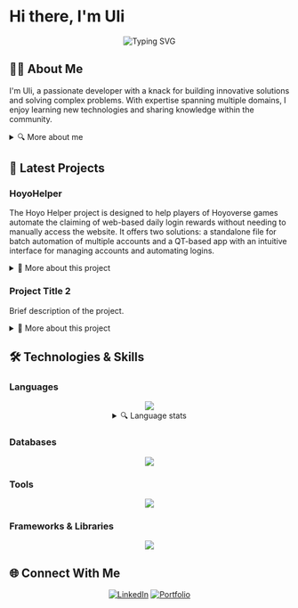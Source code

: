 # Hi there, I'm Uli

<div align="center">
  <img src="https://readme-typing-svg.herokuapp.com?font=Fira+Code&pause=1000&color=2E8DF7&background=98FF3500&center=true&vCenter=true&width=500&lines=Developer;Tech+Enthusiast;Problem+Solver;Lifelong+Learner" alt="Typing SVG" />
</div>

## 👨‍💻 About Me

I'm Uli, a passionate developer with a knack for building innovative solutions and solving complex problems. With expertise spanning multiple domains, I enjoy learning new technologies and sharing knowledge within the community.

<details>
<summary>🔍 More about me</summary>

- 🌐 Crafting full-stack applications and custom tools
- 📚 Lifelong learning and mentoring fellow developers
- 🛠️ Exploring new technologies and pushing boundaries

</details>

## 🚀 Latest Projects

<div align="center">


</div>

### HoyoHelper

The Hoyo Helper project is designed to help players of Hoyoverse games automate the claiming of web-based daily login rewards 
without needing to manually access the website. It offers two solutions: a standalone file for batch automation of multiple accounts and a 
QT-based app with an intuitive interface for managing accounts and automating logins.

<details>
<summary>📖 More about this project</summary>

The Hoyo Helper project simplifies the process of claiming daily login rewards for Hoyoverse games by automating logins
to Genshin Impact (GI), Honkai: Star Rail (HSR), and Zenless Zone Zero (ZZZ). The standalone version supports bulk
automation for multiple accounts, while the QT-based app provides a user-friendly GUI for storing accounts and configuring
automated logins. Using Playwright, the project ensures efficient and asynchronous handling of login processes and session
management. The backend scripting handles credentials securely, working seamlessly with the automation. Modular development
allows each component—Playwright scripts, backend login functionality, and the GUI—to evolve independently while laying the
groundwork for future integration. This approach ensures a cohesive user experience in the final product. Currently under
active development, the project will eventually deliver expanded automation capabilities and an enhanced GUI. Contributions
are welcome to help refine the code, report bugs, or suggest new features under the GNU Affero General Public License.


[![Project Title 1](https://github-readme-stats.vercel.app/api/pin/?username=8FAx&repo=HoyoHelper&layout=compact&theme=blueberry&count_private=true&hide_border=true)](https://github.com/8FAx/HoyoHelper)\
Still want to learn more? Check out the full project by clicking on the image here ^
</details>

### Project Title 2

Brief description of the project.

<details>
<summary>📖 More about this project</summary>

Detailed description of the project, its purpose, and the technologies used.

</details>

## 🛠️ Technologies & Skills

### Languages
<div align="center">
  <img src="https://skillicons.dev/icons?i=js,ts,py,java,go,lua,css,html,bash&perline=3" />

<details>
<summary>🔍 Language stats</summary>
<img src="https://github-readme-stats.vercel.app/api/top-langs/?username=8FAX&layout=compact&theme=blueberry&count_private=true&hide_border=true" />

</details>

</div>

### Databases
<div align="center">
  <img src="https://skillicons.dev/icons?i=mongodb,mysql,postgres,redis,sqlite,sequelize&perline=3" />
</div>

### Tools
<div align="center">
  <img src="https://skillicons.dev/icons?i=docker,git,github,cloudflare,fastapi,express,bitbucket&perline=3" />
</div>

### Frameworks & Libraries
<div align="center">
  <img src="https://skillicons.dev/icons?i=react,nodejs,discordjs,electron,qt,pytorch&perline=3" />
</div>

## 🌐 Connect With Me

<div align="center">

[![LinkedIn](https://img.shields.io/badge/LinkedIn-0077B5?style=for-the-badge&logo=linkedin&logoColor=white)](https://www.linkedin.com/in/uilliam-scott-7a3737302/)
[![Portfolio](https://img.shields.io/badge/Portfolio-4285F4?style=for-the-badge&logo=google-chrome&logoColor=white)](https://uilliam.com)

</div>